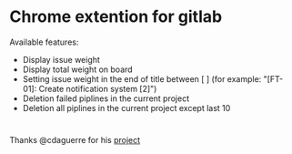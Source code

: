 #  Chrome extention for gitlab
Available features:
  - Display issue weight
  - Display total weight on board
  - Setting  issue weight in the end of title between [ ]  (for example: "[FT-01]: Create notification system [2]") 
  - Deletion failed piplines in the current project
  - Deletion all piplines in the current project except last 10
#
Thanks @cdaguerre for his [project](https://github.com/cdaguerre/gitlab-chrome-extension)
